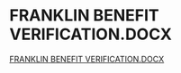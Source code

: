 # FRANKLIN BENEFIT VERIFICATION.DOCX

[FRANKLIN BENEFIT VERIFICATION.DOCX](FRANKLIN%20BENEFIT%20VERIFICATION%20DOCX%202d2f921838fa4d9d9f4868482fb6b624/FRANKLIN_BENEFIT_VERIFICATION.docx)